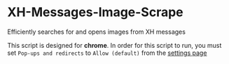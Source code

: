 # XH-Messages-Image-Scrape
Efficiently searches for and opens images from XH messages

This script is designed for **chrome**. In order for this script to run, you must set `Pop-ups and redirects` to `Allow (default)` from the [settings page](chrome://settings/content/siteDetails?site=https%3A%2F%2Fxhamster.com)
